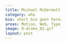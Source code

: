 ```yaml
---
title: Michael McDermott
category: who
bio: short bio goes here.
areas: Motion, Web, Type
image: 8-drake_02.gif
layout: post
---
```

